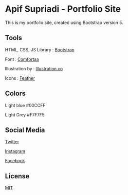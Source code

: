 # Apif Supriadi - Portfolio Site
This is my portfolio site, created using Bootstrap version 5.

## Tools
HTML, CSS, JS Library : [Bootstrap](https://getbootstrap.com/) 

Font : [Comfortaa](https://fonts.google.com/specimen/Comfortaa?preview.text_type=custom)

Illustration by : [Illustration.co](https://illlustrations.co/)

Icons : [Feather](https://feathericons.com/)

## Colors
Light blue #00CCFF

Light Grey #F7F7F5

## Social Media
[Twitter](https://twitter.com/pifzzy)

[Instagram](https://instagram.com/pifzzy)

[Facebook](https://facebook.com/apfsprd/)

## License
[MIT](https://choosealicense.com/licenses/mit/)
